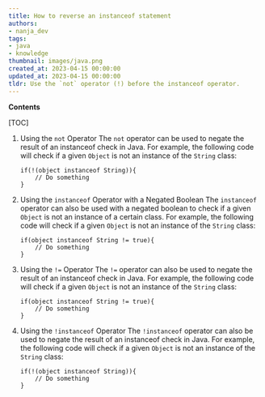 ```yaml
---
title: How to reverse an instanceof statement
authors:
- nanja_dev
tags:
- java
- knowledge
thumbnail: images/java.png
created_at: 2023-04-15 00:00:00
updated_at: 2023-04-15 00:00:00
tldr: Use the `not` operator (!) before the instanceof operator.
---
```


**Contents**

[TOC]

1. Using the `not` Operator
   The `not` operator can be used to negate the result of an instanceof check in Java. For example, the following code will check if a given `Object` is not an instance of the `String` class:
   
   ```
   if(!(object instanceof String)){
       // Do something
   }
   ```

2. Using the `instanceof` Operator with a Negated Boolean
   The `instanceof` operator can also be used with a negated boolean to check if a given `Object` is not an instance of a certain class. For example, the following code will check if a given `Object` is not an instance of the `String` class:
   
   ```
   if(object instanceof String != true){
       // Do something
   }
   ```

3. Using the `!=` Operator
   The `!=` operator can also be used to negate the result of an instanceof check in Java. For example, the following code will check if a given `Object` is not an instance of the `String` class:
   
   ```
   if(object instanceof String != true){
       // Do something
   }
   ```

4. Using the `!instanceof` Operator
   The `!instanceof` operator can also be used to negate the result of an instanceof check in Java. For example, the following code will check if a given `Object` is not an instance of the `String` class:
   
   ```
   if(!(object instanceof String)){
       // Do something
   }
   ```
